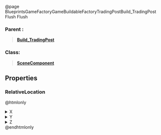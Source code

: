 @page BlueprintsGameFactoryGameBuildableFactoryTradingPostBuild_TradingPostFlush Flush
### Parent :
<b><a href="_blueprints_game_factory_game_buildable_factory_trading_post_build__trading_post.html"><blockquote>Build_TradingPost</blockquote></a></b>
### Class:
<b><a href="_class_script_scene_component.html"><blockquote>SceneComponent</blockquote></a></b>
## Properties
### RelativeLocation
@htmlonly
<details>
 <summary>X</summary>
<blockquote>0</blockquote>
</details>
<details>
 <summary>Y</summary>
<blockquote>70</blockquote>
</details>
<details>
 <summary>Z</summary>
<blockquote>-10</blockquote>
</details>
@endhtmlonly

